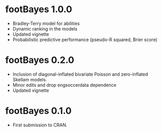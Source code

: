 # footBayes 1.0.0

* Bradley-Terry model for abilities
* Dynamic ranking in the models
* Updated vignette
* Probabilistic predictive performance (pseudo-R squared, Brier score)

# footBayes 0.2.0

* Inclusion of diagonal-inflated bivariate Poisson and zero-inflated Skellam models.
* Minor edits and drop engsoccerdata dependence
* Updated vignette

# footBayes 0.1.0

* First submission to CRAN.


